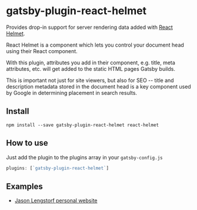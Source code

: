 # gatsby-plugin-react-helmet

Provides drop-in support for server rendering data added with
[React Helmet](https://github.com/nfl/react-helmet).

React Helmet is a component which lets you control your document head using
their React component.

With this plugin, attributes you add in their component, e.g. title, meta
attributes, etc. will get added to the static HTML pages Gatsby builds.

This is important not just for site viewers, but also for SEO -- title and description metadata stored in the document head is a key component used by Google in determining placement in search results.

## Install

`npm install --save gatsby-plugin-react-helmet react-helmet`

## How to use

Just add the plugin to the plugins array in your `gatsby-config.js`

```javascript
plugins: [`gatsby-plugin-react-helmet`]
```

## Examples
- [Jason Lengstorf personal website](https://github.com/jlengstorf/lengstorf.com/blob/master/src/components/SEO.js)

